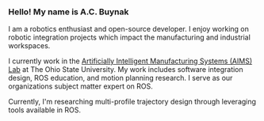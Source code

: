 ### Hello! My name is A.C. Buynak

I am a robotics enthusiast and open-source developer. I enjoy working on robotic integration projects which impact the manufacturing and industrial workspaces.

I currently work in the [Artificially Intelligent Manufacturing Systems (AIMS) Lab](https://cdme.osu.edu/aims-lab) at The Ohio State University. My work includes software integration design, ROS education, and motion planning research. I serve as our organizations subject matter expert on ROS.

Currently, I'm researching multi-profile trajectory design through leveraging tools available in ROS.

<!--
**acbuynak/acbuynak** is a ✨ _special_ ✨ repository because its `README.md` (this file) appears on your GitHub profile.

Here are some ideas to get you started:

- 🔭 I’m currently working on ...
- 🌱 I’m currently learning ...
- 👯 I’m looking to collaborate on ...
- 🤔 I’m looking for help with ...
- 💬 Ask me about ...
- 📫 How to reach me: ...
- 😄 Pronouns: ...
- ⚡ Fun fact: ...
-->
